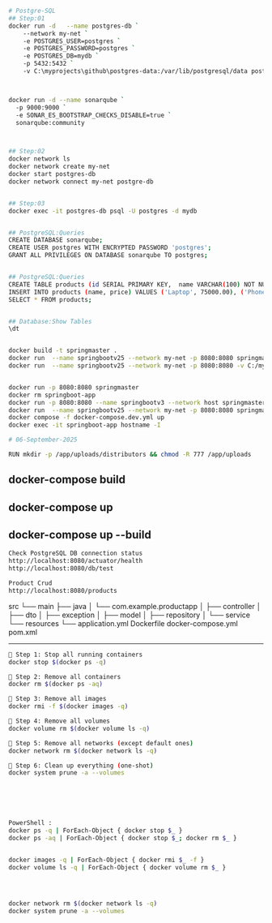 
```bash
# Postgre-SQL
## Step:01
docker run -d   --name postgres-db `
    --network my-net `
    -e POSTGRES_USER=postgres `
    -e POSTGRES_PASSWORD=postgres `
    -e POSTGRES_DB=mydb `
    -p 5432:5432 `
    -v C:\myprojects\github\postgres-data:/var/lib/postgresql/data postgres:17 



docker run -d --name sonarqube `
  -p 9000:9000 `
  -e SONAR_ES_BOOTSTRAP_CHECKS_DISABLE=true `
  sonarqube:community



## Step:02
docker network ls
docker network create my-net
docker start postgres-db
docker network connect my-net postgre-db


## Step:03
docker exec -it postgres-db psql -U postgres -d mydb


## PostgreSQL:Queries
CREATE DATABASE sonarqube;
CREATE USER postgres WITH ENCRYPTED PASSWORD 'postgres';
GRANT ALL PRIVILEGES ON DATABASE sonarqube TO postgres;


## PostgreSQL:Queries
CREATE TABLE products (id SERIAL PRIMARY KEY,  name VARCHAR(100) NOT NULL,  price DECIMAL(10,2) NOT NULL,  created_at TIMESTAMP DEFAULT CURRENT_TIMESTAMP);
INSERT INTO products (name, price) VALUES ('Laptop', 75000.00), ('Phone', 25000.00), ('Headphones', 3000.00);
SELECT * FROM products;


## Database:Show Tables
\dt


```


```bash

docker build -t springmaster .
docker run  --name springbootv25 --network my-net -p 8080:8080 springmaster
docker run  --name springbootv25 --network my-net -p 8080:8080 -v C:/myprojects/github/SpringUserMaster/uploads:/app/uploads springmaster


docker run -p 8080:8080 springmaster
docker rm springboot-app
docker run -p 8080:8080 --name springbootv3 --network host springmaster
docker run  --name springbootv25 --network my-net -p 8080:8080 springmaster
docker compose -f docker-compose.dev.yml up
docker exec -it springboot-app hostname -I
```

```bash
# 06-September-2025

RUN mkdir -p /app/uploads/distributors && chmod -R 777 /app/uploads


```



## docker-compose build
## docker-compose up
## docker-compose up --build


```bash
Check PostgreSQL DB connection status
http://localhost:8080/actuator/health
http://localhost:8080/db/test
```

```bash
Product Crud
http://localhost:8080/products
```




src
└── main
    ├── java
    │   └── com.example.productapp
    │       ├── controller
    │       ├── dto
    │       ├── exception
    │       ├── model
    │       ├── repository
    │       └── service
    └── resources
        └── application.yml
Dockerfile
docker-compose.yml
pom.xml



---------------------
```bash
🧹 Step 1: Stop all running containers
docker stop $(docker ps -q)

🧹 Step 2: Remove all containers
docker rm $(docker ps -aq)

🧹 Step 3: Remove all images
docker rmi -f $(docker images -q)

🧹 Step 4: Remove all volumes
docker volume rm $(docker volume ls -q)

🧹 Step 5: Remove all networks (except default ones)
docker network rm $(docker network ls -q)

🧹 Step 6: Clean up everything (one-shot)
docker system prune -a --volumes






PowerShell : 
docker ps -q | ForEach-Object { docker stop $_ }
docker ps -aq | ForEach-Object { docker stop $_; docker rm $_ }


docker images -q | ForEach-Object { docker rmi $_ -f }
docker volume ls -q | ForEach-Object { docker volume rm $_ }




docker network rm $(docker network ls -q)
docker system prune -a --volumes






```


